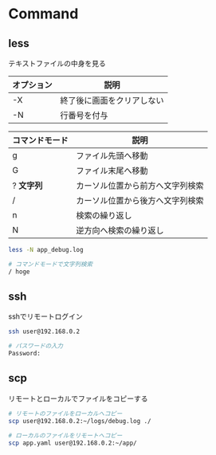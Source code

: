 # Command

## less

テキストファイルの中身を見る

|オプション|説明|
|-|-|
|-X|終了後に画面をクリアしない|
|-N|行番号を付与|

|コマンドモード|説明|
|-|-|
|g|ファイル先頭へ移動|
|G|ファイル末尾へ移動|
|? **文字列** |カーソル位置から前方へ文字列検索|
|/|カーソル位置から後方へ文字列検索|
|n|検索の繰り返し|
|N|逆方向へ検索の繰り返し|

```sh
less -N app_debug.log

# コマンドモードで文字列検索
/ hoge
```

## ssh

sshでリモートログイン

```sh
ssh user@192.168.0.2

# パスワードの入力
Password:
```

## scp

リモートとローカルでファイルをコピーする

```sh
# リモートのファイルをローカルへコピー
scp user@192.168.0.2:~/logs/debug.log ./

# ローカルのファイルをリモートへコピー
scp app.yaml user@192.168.0.2:~/app/
```
